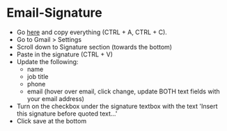 # Email-Signature

* Go <a href="http://htmlpreview.github.io/?https://github.com/ForSetGeorgia/Email-Signature/blob/master/signature.html" target="_blank">here</a> and copy everything (CTRL + A, CTRL + C).
* Go to Gmail > Settings
* Scroll down to Signature section (towards the bottom)
* Paste in the signature (CTRL + V)
* Update the following:
  * name
  * job title
  * phone
  * email (hover over email, click change, update BOTH text fields with your email address)
* Turn on the checkbox under the signature textbox with the text 'Insert this signature before quoted text...'
* Click save at the bottom
